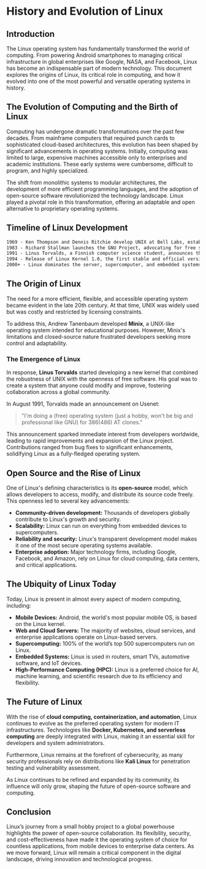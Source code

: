 # History and Evolution of Linux

## Introduction

The Linux operating system has fundamentally transformed the world of computing. From powering Android smartphones to managing critical infrastructure in global enterprises like Google, NASA, and Facebook, Linux has become an indispensable part of modern technology. This document explores the origins of Linux, its critical role in computing, and how it evolved into one of the most powerful and versatile operating systems in history.

## The Evolution of Computing and the Birth of Linux

Computing has undergone dramatic transformations over the past few decades. From mainframe computers that required punch cards to sophisticated cloud-based architectures, this evolution has been shaped by significant advancements in operating systems. Initially, computing was limited to large, expensive machines accessible only to enterprises and academic institutions. These early systems were cumbersome, difficult to program, and highly specialized.

The shift from monolithic systems to modular architectures, the development of more efficient programming languages, and the adoption of open-source software revolutionized the technology landscape. Linux played a pivotal role in this transformation, offering an adaptable and open alternative to proprietary operating systems.

## Timeline of Linux Development

```markdown
1969 - Ken Thompson and Dennis Ritchie develop UNIX at Bell Labs, establishing foundational principles for modern operating systems.
1983 - Richard Stallman launches the GNU Project, advocating for free software and open-source principles.
1991 - Linus Torvalds, a Finnish computer science student, announces the development of the Linux kernel on Usenet.
1994 - Release of Linux Kernel 1.0, the first stable and official version, setting the stage for widespread adoption.
2000+ - Linux dominates the server, supercomputer, and embedded systems markets, becoming the backbone of enterprise IT infrastructures.
```

## The Origin of Linux

The need for a more efficient, flexible, and accessible operating system became evident in the late 20th century. At that time, UNIX was widely used but was costly and restricted by licensing constraints. 

To address this, Andrew Tanenbaum developed **Minix**, a UNIX-like operating system intended for educational purposes. However, Minix's limitations and closed-source nature frustrated developers seeking more control and adaptability. 

### The Emergence of Linux

In response, **Linus Torvalds** started developing a new kernel that combined the robustness of UNIX with the openness of free software. His goal was to create a system that anyone could modify and improve, fostering collaboration across a global community.

In August 1991, Torvalds made an announcement on Usenet:

> "I'm doing a (free) operating system (just a hobby, won't be big and professional like GNU) for 386(486) AT clones."

This announcement sparked immediate interest from developers worldwide, leading to rapid improvements and expansion of the Linux project. Contributions ranged from bug fixes to significant enhancements, solidifying Linux as a fully-fledged operating system.

## Open Source and the Rise of Linux

One of Linux's defining characteristics is its **open-source** model, which allows developers to access, modify, and distribute its source code freely. This openness led to several key advancements:

- **Community-driven development:** Thousands of developers globally contribute to Linux's growth and security.
- **Scalability:** Linux can run on everything from embedded devices to supercomputers.
- **Reliability and security:** Linux's transparent development model makes it one of the most secure operating systems available.
- **Enterprise adoption:** Major technology firms, including Google, Facebook, and Amazon, rely on Linux for cloud computing, data centers, and critical applications.

## The Ubiquity of Linux Today

Today, Linux is present in almost every aspect of modern computing, including:

- **Mobile Devices:** Android, the world's most popular mobile OS, is based on the Linux kernel.
- **Web and Cloud Servers:** The majority of websites, cloud services, and enterprise applications operate on Linux-based servers.
- **Supercomputing:** 100% of the world’s top 500 supercomputers run on Linux.
- **Embedded Systems:** Linux is used in routers, smart TVs, automotive software, and IoT devices.
- **High-Performance Computing (HPC):** Linux is a preferred choice for AI, machine learning, and scientific research due to its efficiency and flexibility.

## The Future of Linux

With the rise of **cloud computing, containerization, and automation**, Linux continues to evolve as the preferred operating system for modern IT infrastructures. Technologies like **Docker, Kubernetes, and serverless computing** are deeply integrated with Linux, making it an essential skill for developers and system administrators.

Furthermore, Linux remains at the forefront of cybersecurity, as many security professionals rely on distributions like **Kali Linux** for penetration testing and vulnerability assessment.

As Linux continues to be refined and expanded by its community, its influence will only grow, shaping the future of open-source software and computing.

## Conclusion

Linux’s journey from a small hobby project to a global powerhouse highlights the power of open-source collaboration. Its flexibility, security, and cost-effectiveness have made it the operating system of choice for countless applications, from mobile devices to enterprise data centers. As we move forward, Linux will remain a critical component in the digital landscape, driving innovation and technological progress.